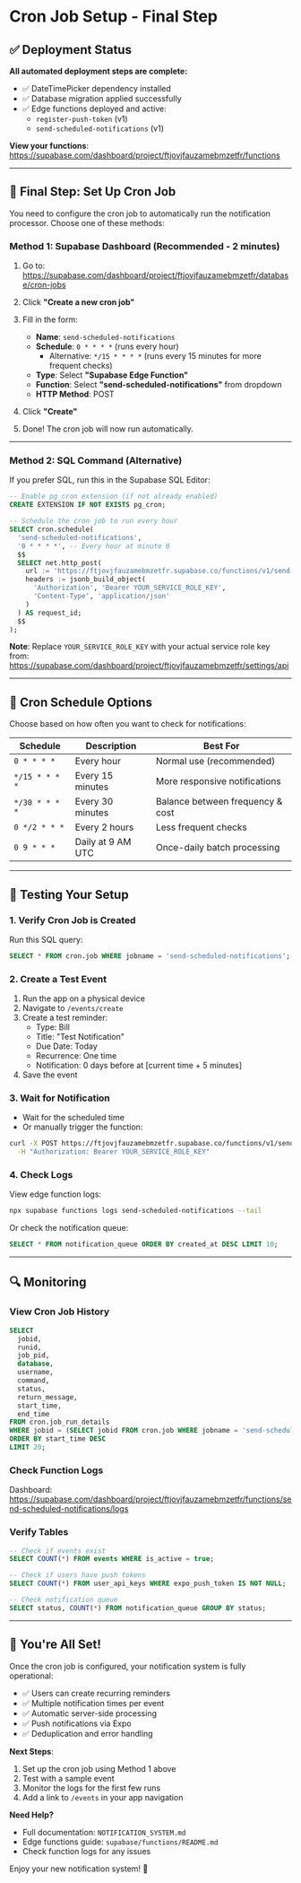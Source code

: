 # Cron Job Setup - Final Step

## ✅ Deployment Status

**All automated deployment steps are complete:**
- ✅ DateTimePicker dependency installed
- ✅ Database migration applied successfully
- ✅ Edge functions deployed and active:
  - `register-push-token` (v1)
  - `send-scheduled-notifications` (v1)

**View your functions**: https://supabase.com/dashboard/project/ftjovjfauzamebmzetfr/functions

---

## 🎯 Final Step: Set Up Cron Job

You need to configure the cron job to automatically run the notification processor. Choose one of these methods:

### Method 1: Supabase Dashboard (Recommended - 2 minutes)

1. Go to: https://supabase.com/dashboard/project/ftjovjfauzamebmzetfr/database/cron-jobs

2. Click **"Create a new cron job"**

3. Fill in the form:
   - **Name**: `send-scheduled-notifications`
   - **Schedule**: `0 * * * *` (runs every hour)
     - Alternative: `*/15 * * * *` (runs every 15 minutes for more frequent checks)
   - **Type**: Select **"Supabase Edge Function"**
   - **Function**: Select **"send-scheduled-notifications"** from dropdown
   - **HTTP Method**: POST

4. Click **"Create"**

5. Done! The cron job will now run automatically.

---

### Method 2: SQL Command (Alternative)

If you prefer SQL, run this in the Supabase SQL Editor:

```sql
-- Enable pg_cron extension (if not already enabled)
CREATE EXTENSION IF NOT EXISTS pg_cron;

-- Schedule the cron job to run every hour
SELECT cron.schedule(
  'send-scheduled-notifications',
  '0 * * * *', -- Every hour at minute 0
  $$
  SELECT net.http_post(
    url := 'https://ftjovjfauzamebmzetfr.supabase.co/functions/v1/send-scheduled-notifications',
    headers := jsonb_build_object(
      'Authorization', 'Bearer YOUR_SERVICE_ROLE_KEY',
      'Content-Type', 'application/json'
    )
  ) AS request_id;
  $$
);
```

**Note**: Replace `YOUR_SERVICE_ROLE_KEY` with your actual service role key from:
https://supabase.com/dashboard/project/ftjovjfauzamebmzetfr/settings/api

---

## 📅 Cron Schedule Options

Choose based on how often you want to check for notifications:

| Schedule        | Description                | Best For                          |
|----------------|----------------------------|-----------------------------------|
| `0 * * * *`    | Every hour                 | Normal use (recommended)          |
| `*/15 * * * *` | Every 15 minutes           | More responsive notifications     |
| `*/30 * * * *` | Every 30 minutes           | Balance between frequency & cost  |
| `0 */2 * * *`  | Every 2 hours              | Less frequent checks              |
| `0 9 * * *`    | Daily at 9 AM UTC          | Once-daily batch processing       |

---

## 🧪 Testing Your Setup

### 1. Verify Cron Job is Created

Run this SQL query:
```sql
SELECT * FROM cron.job WHERE jobname = 'send-scheduled-notifications';
```

### 2. Create a Test Event

1. Run the app on a physical device
2. Navigate to `/events/create`
3. Create a test reminder:
   - Type: Bill
   - Title: "Test Notification"
   - Due Date: Today
   - Recurrence: One time
   - Notification: 0 days before at [current time + 5 minutes]
4. Save the event

### 3. Wait for Notification

- Wait for the scheduled time
- Or manually trigger the function:

```bash
curl -X POST https://ftjovjfauzamebmzetfr.supabase.co/functions/v1/send-scheduled-notifications \
  -H "Authorization: Bearer YOUR_SERVICE_ROLE_KEY"
```

### 4. Check Logs

View edge function logs:
```bash
npx supabase functions logs send-scheduled-notifications --tail
```

Or check the notification queue:
```sql
SELECT * FROM notification_queue ORDER BY created_at DESC LIMIT 10;
```

---

## 🔍 Monitoring

### View Cron Job History

```sql
SELECT
  jobid,
  runid,
  job_pid,
  database,
  username,
  command,
  status,
  return_message,
  start_time,
  end_time
FROM cron.job_run_details
WHERE jobid = (SELECT jobid FROM cron.job WHERE jobname = 'send-scheduled-notifications')
ORDER BY start_time DESC
LIMIT 20;
```

### Check Function Logs

Dashboard: https://supabase.com/dashboard/project/ftjovjfauzamebmzetfr/functions/send-scheduled-notifications/logs

### Verify Tables

```sql
-- Check if events exist
SELECT COUNT(*) FROM events WHERE is_active = true;

-- Check if users have push tokens
SELECT COUNT(*) FROM user_api_keys WHERE expo_push_token IS NOT NULL;

-- Check notification queue
SELECT status, COUNT(*) FROM notification_queue GROUP BY status;
```

---

## 🎉 You're All Set!

Once the cron job is configured, your notification system is fully operational:

- ✅ Users can create recurring reminders
- ✅ Multiple notification times per event
- ✅ Automatic server-side processing
- ✅ Push notifications via Expo
- ✅ Deduplication and error handling

**Next Steps**:
1. Set up the cron job using Method 1 above
2. Test with a sample event
3. Monitor the logs for the first few runs
4. Add a link to `/events` in your app navigation

**Need Help?**
- Full documentation: `NOTIFICATION_SYSTEM.md`
- Edge functions guide: `supabase/functions/README.md`
- Check function logs for any issues

Enjoy your new notification system! 🚀
